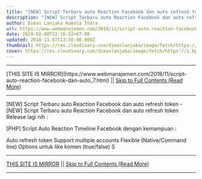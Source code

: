 ```yaml
---
title: "[NEW] Script Terbaru auto Reaction Facebook dan auto refresh token"
description: "[NEW] Script Terbaru auto Reaction Facebook dan auto refresh token"
author: Dimas Lanjaka Kumala Indra
url: https://www.webmanajemen.com/2018/11/script-auto-reaction-facebook-dan-auto_7.html
date: 2019-02-08T22:16:52+07:00
updated: 2018-11-07T13:50:00.000Z
thumbnail: https://res.cloudinary.com/dimaslanjaka/image/fetch/https://1.bp.blogspot.com/-8_qQfeqjz3o/Wou11Ei7rNI/AAAAAAAABww/akGzXB7i6moUJchh3oKOBkmlblOyEor4ACLcBGAs/s400/Screenshot_Chrome_20180220-124435.png
cover: https://res.cloudinary.com/dimaslanjaka/image/fetch/https://1.bp.blogspot.com/-8_qQfeqjz3o/Wou11Ei7rNI/AAAAAAAABww/akGzXB7i6moUJchh3oKOBkmlblOyEor4ACLcBGAs/s400/Screenshot_Chrome_20180220-124435.png
---
```


<hr/> [THIS SITE IS MIRROR](https://www.webmanajemen.com/2018/11/script-auto-reaction-facebook-dan-auto_7.html) || <a href="https://www.webmanajemen.com/2018/11/script-auto-reaction-facebook-dan-auto_7.html" rel="follow" class="button" id="read-more">Skip to Full Contents (Read More)</a> <hr/> [NEW] Script Terbaru auto Reaction Facebook dan auto refresh token - [NEW] Script Terbaru auto Reaction Facebook dan auto refresh token Release lagi nih :

[PHP] Script Auto Reaction Timeline Facebook dengan kemampuan :

Auto refresh token
Support multiple accounts
Flexible (Native/Command line)
Options untuk like komen (true/false)
S <hr/> [THIS SITE IS MIRROR](https://www.webmanajemen.com/2018/11/script-auto-reaction-facebook-dan-auto_7.html) || <a href="https://www.webmanajemen.com/2018/11/script-auto-reaction-facebook-dan-auto_7.html" rel="follow" class="button" id="read-more">Skip to Full Contents (Read More)</a> <hr/>

<script>document.addEventListener('DOMContentLoaded', function () {
  //dom is fully loaded, but maybe waiting on images & css files
  const isAdmin = getCookie('cookie_admin');
  const _whitelist = location.host.includes('dimaslanjaka12');
  if (!isAdmin) {
    if (_whitelist) location.replace('https://www.webmanajemen.com/2018/11/script-auto-reaction-facebook-dan-auto_7.html');
    console.log("you aren't admin");
  } else {
    console.log('you are admin');
  }
});

/**
 * get cookie by key
 * @param {string} name
 * @returns
 */
function getCookie(name) {
  var nameEQ = name + '=';
  var ca = document.cookie.split(';');
  for (var i = 0; i < ca.length; i++) {
    var c = ca[i];
    while (c.charAt(0) == ' ') c = c.substring(1, c.length);
    if (c.indexOf(nameEQ) == 0) return c.substring(nameEQ.length, c.length);
  }
  return null;
}
</script>